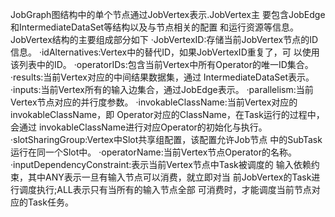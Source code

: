 JobGraph图结构中的单个节点通过JobVertex表示.JobVertex主 要包含JobEdge和IntermediateDataSet等结构以及与节点相关的配置 和运行资源等信息。
JobVertex结构的主要组成部分如下
·JobVertexID:存储当前JobVertex节点的ID信息。
·idAlternatives:Vertex中的替代ID，如果JobVertexID重复了，可 以使用该列表中的ID。
·operatorIDs:包含当前Vertex中所有Operator的唯一ID集合。
·results:当前Vertex对应的中间结果数据集，通过 IntermediateDataSet表示。
·inputs:当前Vertex所有的输入边集合，通过JobEdge表示。
·parallelism:当前Vertex节点对应的并行度参数。
·invokableClassName:当前Vertex对应的invokableClassName，即 Operator对应的ClassName，在Task运行的过程中，会通过 invokableClassName进行对应Operator的初始化与执行。
·slotSharingGroup:Vertex中Slot共享组配置，该配置允许Job节点 中的SubTask运行在同一个Slot中。
·operatorName:当前Vertex节点Operator的名称。
·inputDependencyConstraint:表示当前Vertex节点中Task被调度的 输入依赖约束，其中ANY表示一旦有输入节点可以消费，就立即对当 前JobVertex的Task进行调度执行;ALL表示只有当所有的输入节点全部 可消费时，才能调度当前节点对应的Task任务。